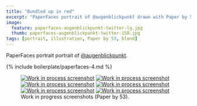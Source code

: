```yaml
---
title: "Bundled up in red"
excerpt: "PaperFaces portrait of @augenblickpunkt drawn with Paper by 53 on an iPad."
image: 
  feature: paperfaces-augenblickpunkt-twitter-lg.jpg
  thumb: paperfaces-augenblickpunkt-twitter-150.jpg
tags: [portrait, illustration, Paper by 53, blend]
---
```


PaperFaces portrait portrait of [@augenblickpunkt](http://twitter.com/augenblickpunkt).

{% include boilerplate/paperfaces-4.md %}

<figure class="half">
	<a href="{{ site.url }}/assets/images/paperfaces-augenblickpunkt-process-1-lg.jpg"><img src="{{ site.url }}/assets/images/paperfaces-augenblickpunkt-process-1-600.jpg" alt="Work in process screenshot"></a>
	<a href="{{ site.url }}/assets/images/paperfaces-augenblickpunkt-process-2-lg.jpg"><img src="{{ site.url }}/assets/images/paperfaces-augenblickpunkt-process-2-600.jpg" alt="Work in process screenshot"></a>
	<a href="{{ site.url }}/assets/images/paperfaces-augenblickpunkt-process-3-lg.jpg"><img src="{{ site.url }}/assets/images/paperfaces-augenblickpunkt-process-3-600.jpg" alt="Work in process screenshot"></a>
	<a href="{{ site.url }}/assets/images/paperfaces-augenblickpunkt-process-4-lg.jpg"><img src="{{ site.url }}/assets/images/paperfaces-augenblickpunkt-process-4-600.jpg" alt="Work in process screenshot"></a>
	<a href="{{ site.url }}/assets/images/paperfaces-augenblickpunkt-process-5-lg.jpg"><img src="{{ site.url }}/assets/images/paperfaces-augenblickpunkt-process-5-600.jpg" alt="Work in process screenshot"></a>
	<a href="{{ site.url }}/assets/images/paperfaces-augenblickpunkt-process-6-lg.jpg"><img src="{{ site.url }}/assets/images/paperfaces-augenblickpunkt-process-6-600.jpg" alt="Work in process screenshot"></a>
	<figcaption>Work in progress screenshots (Paper by 53).</figcaption>
</figure>